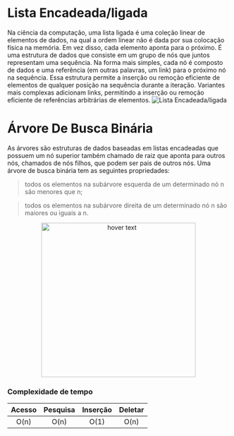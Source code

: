 # Lista Encadeada/ligada

Na ciência da computação, uma lista ligada é uma coleção linear de elementos de dados, na qual a ordem linear não é dada por sua colocação física na memória. Em vez disso, cada elemento aponta para o próximo. É uma estrutura de dados que consiste em um grupo de nós que juntos representam uma sequência. Na forma mais simples, cada nó é composto de dados e uma referência (em outras palavras, um link) para o próximo nó na sequência. Essa estrutura permite a inserção ou remoção eficiente de elementos de qualquer posição na sequência durante a iteração. Variantes mais complexas adicionam links, permitindo a inserção ou remoção eficiente de referências arbitrárias de elementos.
![Lista Encadeada/ligada](https://s3.amazonaws.com/stackabuse/media/linked-list-programming-interview-questions-1.gif)

# Árvore De Busca Binária

As árvores são estruturas de dados baseadas em listas encadeadas que possuem um nó superior também chamado de raiz que aponta para outros nós, chamados de nós filhos, que podem ser pais de outros nós. Uma árvore de busca binária tem as seguintes propriedades:

> todos os elementos na subárvore esquerda de um determinado nó n são menores que n;

> todos os elementos na subárvore direita de um determinado nó n são maiores ou iguais a n.

<p align="center">
  <img src="https://i.stack.imgur.com/kq6bn.gif" width="350" title="hover text">
</p>

### Complexidade de tempo

| Acesso    | Pesquisa  | Inserção  | Deletar   |
| :-------: | :-------: | :-------: | :-------: |
| O(n)      | O(n)      | O(1)      | O(n)      |
